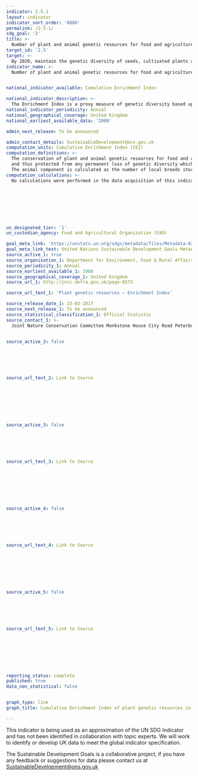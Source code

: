 ```yaml
---
indicator: 2.5.1
layout: indicator
indicator_sort_order: '0080'
permalink: /2-5-1/
sdg_goal: '2'
title: >-
  Number of plant and animal genetic resources for food and agriculture secured in either medium or long-term conservation facilities
target_id: '2.5'
target: >-
  By 2020, maintain the genetic diversity of seeds, cultivated plants and farmed and domesticated animals and their related wild species, including through soundly managed and diversified seed and plant banks at the national, regional and international levels, and promote access to and fair and equitable sharing of benefits arising from the utilization of genetic resources and associated traditional knowledge, as internationally agreed
indicator_name: >-
  Number of plant and animal genetic resources for food and agriculture secured in either medium or long-term conservation facilities


national_indicator_available: Cumulative Enrichment Index

national_indicator_description: >-
  The Enrichment Index is a proxy measure of genetic diversity based upon the assumption that genetic diversity increases (to a greater or lesser extent) with originality of accessions, which is estimated based on: the number of species collected;  the number of accessions collected; the number of countries collected from; and the area from which collection took place.
national_indicator_periodicity: Annual
national_geographical_coverage: United Kingdom
national_earliest_available_data: '2000'

admin_next_release: To be announced

admin_contact_details: SustainableDevelopment@ons.gov.uk
computation_units: Cumulative Enrichment Index (CEI)
computation_definitions: >-
  The conservation of plant and animal genetic resources for food and agriculture (GRFA) in medium or long term conservation facilities (ex situ in genebanks) represents the most trusted means of conserving genetic resources worldwide. Plant and animal GRFA conserved in these facilities can be easily used in breeding programmes as well, even directly on-farm. The measure of trends in ex situ conserved materials provides an overall assessment of the extent to which we are managing to maintain and/or increase the total genetic diversity available for future use
  and thus protected from any permanent loss of genetic diversity which may occur in the natural habitat, i.e. in situ, or on-farm. The two components of the indicator, plant and animal GRFA, are separately counted. Plant genetic resources: The plant component is calculated as the number of accessions of plant genetic resources secured in conservation facilities under medium or long term conditions, where an ‘accession’ is defined as a distinct sample of seeds, planting materials or plants which is maintained in a genebank. Genebank Standards for Plant Genetic Resources for Food and Agriculture (accessible at http://www.fao.org/documents/card/en/c/7b79ee93-0f3c-5f58-9adc-5d4ef063f9c7/), set the benchmark for current scientific and technical best practices for conserving plant genetic resources, and support key international policy instruments for the conservation and use of plant genetic resources. These voluntary standards have been endorsed by the FAO Commission on Genetic Resources for Food and Agriculture at its Fourteenth Regular Session (http://www.fao.org/docrep/meeting/028/mg538e.pdf). Animal genetic resources:
  The animal component is calculated as the number of local breeds stored within a genebank collection with an amount of genetic material stored which is required to reconstitute the breed (based on the Guidelines on Cryconservation of Animal Genetic Resources, FAO, 2012, accessible at http://www.fao.org/docrep/016/i3017e/i3017e00.htm). The guidelines have been endorsed by the Commission on Genetic Resources for Food and Agriculture at its Thirteenth Regular Session (http://www.fao.org/docrep/meeting/024/mc192e.pdf).
computation_calculations: >-
  No calculations were performed in the data acquisition of this indicator as appropriate data was readily available in the final format specified by this indicator. For insight into the details of potential calculations please refer to the original source metadata or source contact.








un_designated_tier: '1'
un_custodian_agency: Food and Agricultural Organization (FAO)

goal_meta_link: 'https://unstats.un.org/sdgs/metadata/files/Metadata-02-05-01.pdf'
goal_meta_link_text: United Nations Sustainable Development Goals Metadata (PDF 334 KB)
source_active_1: true
source_organisation_1: Department for Environment, Food & Rural Affairs (Defra)
source_periodicity_1: Annual
source_earliest_available_1: 1960
source_geographical_coverage_1: United Kingdom
source_url_1: http://jncc.defra.gov.uk/page-6573

source_url_text_1: 'Plant genetic resources – Enrichment Index'

source_release_date_1: 23-03-2017
source_next_release_1: To be announced 
source_statistical_classification_1: Official Statistic
source_contact_1: >-
  Joint Nature Conservation Committee Monkstone House City Road Peterborough PE1 1JY, Tel 01733 562626 Fax 01733 555948 Email comment@jncc.gov.uk 


source_active_2: false






source_url_text_2: Link to Source








source_active_3: false






source_url_text_3: Link to Source








source_active_4: false






source_url_text_4: Link to Source








source_active_5: false






source_url_text_5: Link to Source








reporting_status: complete
published: true
data_non_statistical: false


graph_type: line
graph_title: Cumulative Enrichment Index of plant genetic resources in the UK

---
```

This indicator is being used as an approximation of the UN SDG Indicator and has not been identified in collaboration with topic experts. We will work to identify or develop UK data to meet the global indicator specification.
  
The Sustainable Development Goals is a collaborative project, if you have any feedback or suggestions for data please contact us at <SustainableDevelopment@ons.gov.uk>



